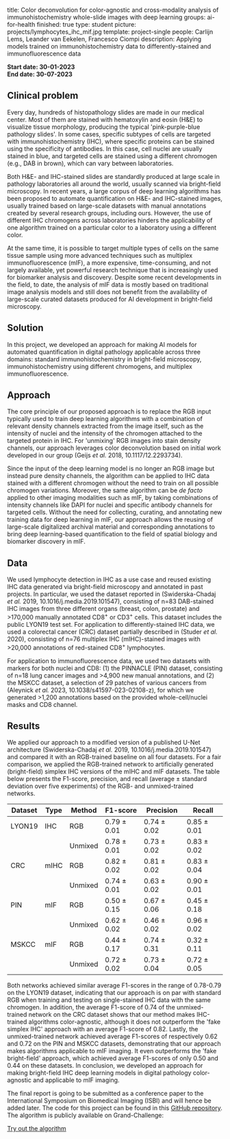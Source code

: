 title: Color deconvolution for color-agnostic and cross-modality analysis of immunohistochemistry whole-slide images with deep learning
groups: ai-for-health
finished: true
type: student
picture: projects/lymphocytes_ihc_mif.jpg
template: project-single
people: Carlijn Lems, Leander van Eekelen, Francesco Ciompi 
description: Applying models trained on immunohistochemistry data to differently-stained and immunofluorescence data


**Start date: 30-01-2023** <br>
**End date: 30-07-2023**


## Clinical problem
Every day, hundreds of histopathology slides are made in our medical center. Most of them are stained with hematoxylin and eosin (H&E) to visualize tissue morphology, producing the typical 'pink-purple-blue pathology slides'. In some cases, specific subtypes of cells are targeted with immunohistochemistry (IHC), where specific proteins can be stained using the specificity of antibodies. In this case, cell nuclei are usually stained in blue, and targeted cells are stained using a different chromogen (e.g., DAB in brown), which can vary between laboratories.

Both H&E- and IHC-stained slides are standardly produced at large scale in pathology laboratories all around the world, usually scanned via bright-field microscopy. In recent years, a large corpus of deep learning algorithms has been proposed to automate quantification on H&E- and IHC-stained images, usually trained based on large-scale datasets with manual annotations created by several research groups, including ours. However, the use of different IHC chromogens across laboratories hinders the applicability of one algorithm trained on a particular color to a laboratory using a different color.

At the same time, it is possible to target multiple types of cells on the same tissue sample using more advanced techniques such as multiplex immunofluorescence (mIF), a more expensive, time-consuming, and not largely available, yet powerful research technique that is increasingly used for biomarker analysis and discovery. Despite some recent developments in the field, to date, the analysis of mIF data is mostly based on traditional image analysis models and still does not benefit from the availability of large-scale curated datasets produced for AI development in bright-field microscopy.

## Solution

In this project, we developed an approach for making AI models for automated quantification in digital pathology applicable across three domains: standard immunohistochemistry in bright-field microscopy, immunohistochemistry using different chromogens, and multiplex immunofluorescence.

## Approach

The core principle of our proposed approach is to replace the RGB input typically used to train deep learning algorithms with a combination of relevant density channels extracted from the image itself, such as the intensity of nuclei and the intensity of the chromogen attached to the targeted protein in IHC. For 'unmixing' RGB images into stain density channels, our approach leverages color deconvolution based on initial work developed in our group (Geijs _et al._ 2018, 10.1117/12.2293734).

Since the input of the deep learning model is no longer an RGB image but instead pure density channels, the algorithm can be applied to IHC data stained with a different chromogen without the need to train on all possible chromogen variations. Moreover, the same algorithm can be _de facto_ applied to other imaging modalities such as mIF, by taking combinations of intensity channels like DAPI for nuclei and specific antibody channels for targeted cells. Without the need for collecting, curating, and annotating new training data for deep learning in mIF, our approach allows the reusing of large-scale digitalized archival material and corresponding annotations to bring deep learning-based quantification to the field of spatial biology and biomarker discovery in mIF.

## Data

We used lymphocyte detection in IHC as a use case and reused existing IHC data generated via bright-field microscopy and annotated in past projects. In particular, we used the dataset reported in (Swiderska-Chadaj _et al._ 2019, 10.1016/j.media.2019.101547), consisting of n=83 DAB-stained IHC images from three different organs (breast, colon, prostate) and >170,000 manually annotated CD8<sup>+</sup> or CD3<sup>+</sup> cells. This dataset includes the public LYON19 test set. For application to differently-stained IHC data, we used a colorectal cancer (CRC) dataset partially described in (Studer _et al._ 2020), consisting of n=76 multiplex IHC (mIHC)-stained images with >20,000 annotations of red-stained CD8<sup>+</sup> lymphocytes.

For application to immunofluorescence data, we used two datasets with markers for both nuclei and CD8: (1) the PINNACLE (PIN) dataset, consisting of n=18 lung cancer images and >4,900 new manual annotations, and (2) the MSKCC dataset, a selection of 29 patches of various cancers from (Aleynick _et al._ 2023, 10.1038/s41597-023-02108-z), for which we generated >1,200 annotations based on the provided whole-cell/nuclei masks and CD8 channel.

## Results

We applied our approach to a modified version of a published U-Net architecture (Swiderska-Chadaj _et al._ 2019, 10.1016/j.media.2019.101547) and compared it with an RGB-trained baseline on all four datasets. For a fair comparison, we applied the RGB-trained network to artificially generated (bright-field) simplex IHC versions of the mIHC and mIF datasets. The table below presents the F1-score, precision, and recall (average &plusmn; standard deviation over five experiments) of the RGB- and unmixed-trained networks.

| Dataset | Type | Method | F1-score | Precision | Recall |
|----------|----------|----------|----------|----------|----------|
| LYON19 | IHC | RGB | 0.79 &plusmn; 0.01 | 0.74 &plusmn; 0.02 | 0.85 &plusmn; 0.01 |
| | | Unmixed | 0.78 &plusmn; 0.01 | 0.73 &plusmn; 0.02 | 0.83 &plusmn; 0.02 |
| CRC | mIHC | RGB | 0.82 &plusmn; 0.02 | 0.81 &plusmn; 0.02 | 0.83 &plusmn; 0.04 |
| | | Unmixed | 0.74 &plusmn; 0.01 | 0.63 &plusmn; 0.02 | 0.90 &plusmn; 0.01 |
| PIN | mIF | RGB | 0.50 &plusmn; 0.15 | 0.67 &plusmn; 0.06 | 0.45 &plusmn; 0.18 |
| | | Unmixed | 0.62 &plusmn; 0.02 | 0.46 &plusmn; 0.02 | 0.96 &plusmn; 0.02 |
| MSKCC | mIF | RGB | 0.44 &plusmn; 0.17 | 0.74 &plusmn; 0.31 | 0.32 &plusmn; 0.11 |
| | | Unmixed | 0.72 &plusmn; 0.02 | 0.73 &plusmn; 0.04 | 0.72 &plusmn; 0.05 |

Both networks achieved similar average F1-scores in the range of 0.78-0.79 on the LYON19 dataset, indicating that our approach is on par with standard RGB when training and testing on single-stained IHC data with the same chromogen. In addition, the average F1-score of 0.74 of the unmixed-trained network on the CRC dataset shows that our method makes IHC-trained algorithms color-agnostic, although it does not outperform the 'fake simplex IHC' approach with an average F1-score of 0.82. Lastly, the unmixed-trained network achieved average F1-scores of respectively 0.62 and 0.72 on the PIN and MSKCC datasets, demonstrating that our approach makes algorithms applicable to mIF imaging. It even outperforms the 'fake bright-field' approach, which achieved average F1-scores of only 0.50 and 0.44 on these datasets. In conclusion, we developed an approach for making bright-field IHC deep learning models in digital pathology color-agnostic and applicable to mIF imaging.

The final report is going to be submitted as a conference paper to the International Symposium on Biomedical Imaging (ISBI) and will hence be added later. The code for this project can be found in this [GitHub repository](https://github.com/DIAGNijmegen/pathology-stain-agnostic-training). The algorithm is publicly available on Grand-Challenge:

<a href="https://grand-challenge.org/algorithms/TBD" class="btn btn-primary btn-lg my-3">Try out the algorithm</a>
